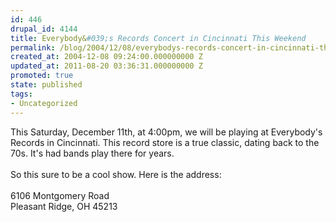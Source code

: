 ```yaml
---
id: 446
drupal_id: 4144
title: Everybody&#039;s Records Concert in Cincinnati This Weekend
permalink: /blog/2004/12/08/everybodys-records-concert-in-cincinnati-this-weekend
created_at: 2004-12-08 09:24:00.000000000 Z
updated_at: 2011-08-20 03:36:31.000000000 Z
promoted: true
state: published
tags:
- Uncategorized
---
```

This Saturday, December 11th, at 4:00pm, we will be playing at Everybody's Records in Cincinnati. This record store is a true classic, dating back to the 70s. It's had bands play there for years.
<br />
<br />So this sure to be a cool show. Here is the address:
<br />
<br />6106 Montgomery Road
<br />Pleasant Ridge, OH 45213

